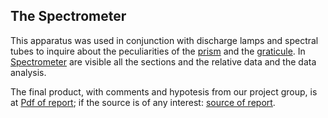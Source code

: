 ## The Spectrometer
This apparatus was used in conjunction with discharge lamps and spectral tubes to inquire about the peculiarities of the [prism](/Spectrometer/Prism) and the [graticule](/Spectrometer/Graticule). In [Spectrometer](/Spectrometer) are visible all the sections and the relative data and the data analysis.

The final product, with comments and hypotesis from our project group, is at [Pdf of report](/Spectrometer/spectrometer_report.pdf); if the source is of any interest: [source of report](/Spectrometer/spectrometer_report.tex).
